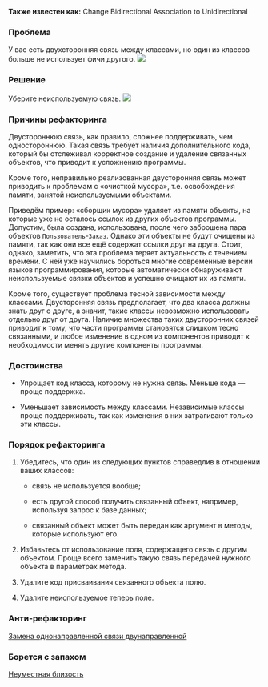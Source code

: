 **Также известен как:** Change Bidirectional Association to Unidirectional

### Проблема
У вас есть двухсторонняя связь между классами, но один из классов больше не использует фичи другого.
![](images/CBATU_TRUBLE.png)

### Решение
Уберите неиспользуемую связь.
![](images/CBATU.png)

### Причины рефакторинга
Двустороннюю связь, как правило, сложнее поддерживать, чем одностороннюю. Такая связь требует наличия дополнительного кода, который бы отслеживал корректное создание и удаление связанных объектов, что приводит к усложнению программы.

Кроме того, неправильно реализованная двусторонняя связь может приводить к проблемам с «очисткой мусора», т.е. освобождения памяти, занятой неиспользуемыми объектами.

Приведём пример: «сборщик мусора» удаляет из памяти объекты, на которые уже не осталось ссылок из других объектов программы. Допустим, была создана, использована, после чего заброшена пара объектов `Пользователь`-`Заказ`. Однако эти объекты не будут очищены из памяти, так как они все ещё содержат ссылки друг на друга. Стоит, однако, заметить, что эта проблема теряет актуальность с течением времени. С ней уже научились бороться многие современные версии языков программирования, которые автоматически обнаруживают неиспользуемые связки объектов и успешно очищают их из памяти.

Кроме того, существует проблема тесной зависимости между классами. Двусторонняя связь предполагает, что два класса должны знать друг о друге, а значит, такие классы невозможно использовать отдельно друг от друга. Наличие множества таких двусторонних связей приводит к тому, что части программы становятся слишком тесно связанными, и любое изменение в одном из компонентов приводит к необходимости менять другие компоненты программы.

### Достоинства
- Упрощает код класса, которому не нужна связь. Меньше кода — проще поддержка.
    
- Уменьшает зависимость между классами. Независимые классы проще поддерживать, так как изменения в них затрагивают только эти классы.
    

### Порядок рефакторинга
1. Убедитесь, что один из следующих пунктов справедлив в отношении ваших классов:
    
    - связь не используется вообще;
        
    - есть другой способ получить связанный объект, например, используя запрос к базе данных;
        
    - связанный объект может быть передан как аргумент в методы, которые используют его.
        
2. Избавьтесь от использование поля, содержащего связь с другим объектом. Проще всего заменить такую связь передачей нужного объекта в параметрах метода.
    
3. Удалите код присваивания связанного объекта полю.
    
4. Удалите неиспользуемое теперь поле.

### Анти-рефакторинг
[Замена однонаправленной связи двунаправленной](https://refactoring.guru/ru/change-unidirectional-association-to-bidirectional)

### Борется с запахом
[Неуместная близость](https://refactoring.guru/ru/smells/inappropriate-intimacy)
